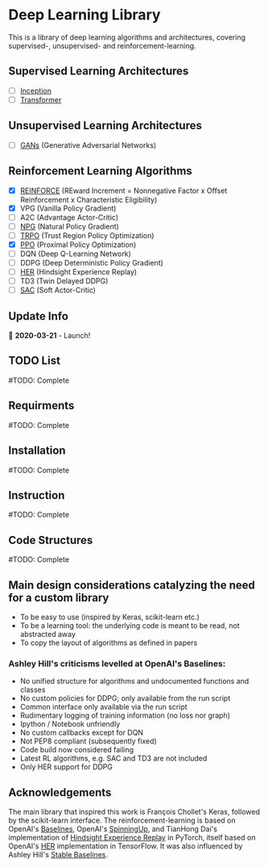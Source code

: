 # Deep Learning Library

This is a library of deep learning algorithms and architectures, covering supervised-, unsupervised- and reinforcement-learning.

## Supervised Learning Architectures
- [ ] [Inception]()
- [ ] [Transformer](https://arxiv.org/abs/1706.03762)

## Unsupervised Learning Architectures
- [ ] [GANs](https://arxiv.org/abs/1406.2661) (Generative Adversarial Networks)

## Reinforcement Learning Algorithms
- [x] [REINFORCE](https://doi.org/10.1007/BF00992696) (REward Increment = Nonnegative Factor x Offset Reinforcement x Characteristic Eligibility)
- [x] VPG (Vanilla Policy Gradient)
- [ ] A2C (Advantage Actor-Critic)
- [ ] [NPG](https://papers.nips.cc/paper/2073-a-natural-policy-gradient.pdf) (Natural Policy Gradient)
- [ ] [TRPO](https://arxiv.org/abs/1502.05477) (Trust Region Policy Optimization)
- [x] [PPO](https://arxiv.org/abs/1707.06347) (Proximal Policy Optimization)
- [ ] DQN (Deep Q-Learning Network)
- [ ] DDPG (Deep Deterministic Policy Gradient)
- [ ] [HER](https://arxiv.org/abs/1707.01495) (Hindsight Experience Replay)
- [ ] TD3 (Twin Delayed DDPG)
- [ ] [SAC](https://arxiv.org/abs/1801.01290) (Soft Actor-Critic)

## Update Info
:rocket: **2020-03-21** - Launch!  

## TODO List
#TODO: Complete

## Requirments
#TODO: Complete

## Installation
#TODO: Complete

## Instruction
#TODO: Complete

## Code Structures
#TODO: Complete

## Main design considerations catalyzing the need for a custom library
- To be easy to use (inspired by Keras, scikit-learn etc.)
- To be a learning tool: the underlying code is meant to be read, not abstracted away
- To copy the layout of algorithms as defined in papers

### Ashley Hill's criticisms levelled at OpenAI's Baselines:
- No unified structure for algorithms and undocumented functions and classes
- No custom policies for DDPG; only available from the run script
- Common interface only available via the run script
- Rudimentary logging of training information (no loss nor graph)
- Ipython / Notebook unfriendly
- No custom callbacks except for DQN
- Not PEP8 compliant (subsequently fixed)
- Code build now considered failing
- Latest RL algorithms, e.g. SAC and TD3 are not included
- Only HER support for DDPG

## Acknowledgements
The main library that inspired this work is François Chollet's Keras, followed by the scikit-learn interface.
The reinforcement-learning is based on OpenAI's [Baselines](https://github.com/openai/baselines/), OpenAI's [SpinningUp](https://github.com/openai/spinningup/), and TianHong Dai's implementation of [Hindsight Experience Replay](https://github.com/TianhongDai/hindsight-experience-replay) in PyTorch, itself based on OpenAI's [HER](https://github.com/openai/baselines/tree/master/baselines/her) implementation in TensorFlow. It was also influenced by Ashley Hill's [Stable Baselines](https://github.com/hill-a/stable-baselines).
